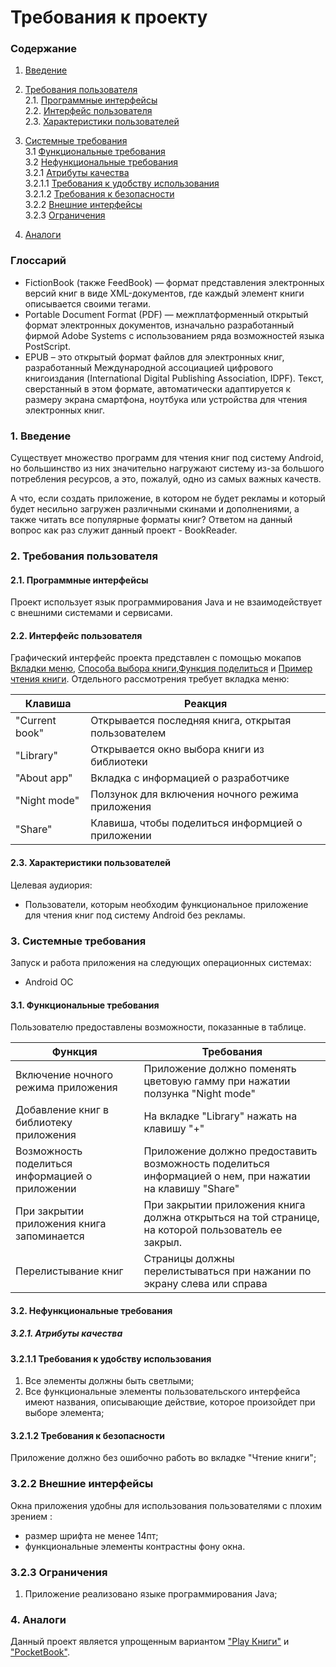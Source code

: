 # Требования к проекту
### Содержание
1. [Введение](#1)
2. [Требования пользователя](#2) <br>
  2.1. [Программные интерфейсы](#2.1) <br>
  2.2. [Интерфейс пользователя](#2.2) <br>
  2.3. [Характеристики пользователей](#2.3) <br>
3. [Системные требования](#3.) <br>
  3.1 [Функциональные требования](#3.1) <br>
  3.2 [Нефункциональные требования](#3.2) <br>
     3.2.1 [Атрибуты качества](#3.2.1) <br>
     3.2.1.1 [Требования к удобству использования](#3.2.1.1) <br>
     3.2.1.2 [Требования к безопасности](#3.2.1.2) <br>
     3.2.2 [Внешние интерфейсы](#3.2.2) <br>
     3.2.3 [Ограничения](#3.2.3) <br>


4. [Аналоги](#4) <br>

### Глоссарий
* FictionBook (также FeedBook) — формат представления электронных версий книг в виде XML-документов, где каждый элемент книги описывается своими тегами.
* Portable Document Format (PDF) — межплатформенный открытый формат электронных документов, изначально разработанный фирмой Adobe Systems с использованием ряда возможностей языка PostScript.
* EPUB – это открытый формат файлов для электронных книг, разработанный Международной ассоциацией цифрового книгоиздания (International Digital Publishing Association, IDPF). Текст, сверстанный в этом формате, автоматически адаптируется к размеру экрана смартфона, ноутбука или устройства для чтения электронных книг.

### 1. Введение <a name="1"></a>
Существует множество программ для чтения книг под систему Android, но большинство  из них значительно нагружают систему из-за большого потребления ресурсов, а это, пожалуй, одно из самых важных качеств.

А что, если создать приложение, в котором не будет рекламы и  который будет несильно загружен различными скинами и дополнениями, а также читать все популярные форматы книг? Ответом на данный вопрос как раз служит данный проект - BookReader.

### 2. Требования пользователя <a name="2"></a>
#### 2.1. Программные интерфейсы <a name="2.1"></a>
Проект использует язык программирования Java и не взаимодействует с внешними системами и сервисами.
#### 2.2. Интерфейс пользователя <a name="2.2"></a>
Графический интерфейс проекта представлен с помощью мокапов [Вкладки меню](https://github.com/DaniilPshenichny/BookReader/blob/master/docs/ProjectDocumentation/Mockups/Menu%20bar.png), [Способа выбора книги](https://github.com/DaniilPshenichny/BookReader/blob/master/docs/ProjectDocumentation/Mockups/Book%20choice.png),[Функция поделиться](https://github.com/DaniilPshenichny/BookReader/blob/master/docs/ProjectDocumentation/Mockups/Share%20bar.png) и [Пример чтения книги](https://github.com/DaniilPshenichny/BookReader/blob/master/docs/ProjectDocumentation/Mockups/Book%20reading.png).
Отдельного рассмотрения требует вкладка меню:

Клавиша | Реакция
--- | ---
"Current book" | Открывается последняя книга, открытая пользователем
"Library" | Открывается окно выбора книги из библиотеки
"About app" | Вкладка с информацией о разработчике
"Night mode" | Ползунок для включения ночного режима приложения
"Share" |Клавиша, чтобы поделиться информцией о приложении

#### 2.3. Характеристики пользователей <a name="2.3"></a>
Целевая аудиория:
* Пользователи, которым необходим функциональное приложение для чтения книг под систему Android без рекламы.
### 3. Системные требования <a name="3"></a>
Запуск и работа приложения на следующих операционных системах:
* Android ОС
#### 3.1. Функциональные требования <a name="3.1"></a>
Пользователю предоставлены возможности, показанные в таблице.

Функция | Требования
--- | ---
Включение ночного режима приложения | Приложение должно поменять цветовую гамму при нажатии ползунка "Night mode"
Добавление книг в библиотеку приложения |На вкладке "Library" нажать на клавишу "+"
Возможность поделиться информацией о приложении | Приложение должно предоставить возможность поделиться информацией о нем, при нажатии на клавишу "Share"
При закрытии приложения книга запоминается | При закрытии приложения книга должна открыться на той странице, на которой пользователь ее закрыл.
Перелистывание книг| Страницы должны перелистываться при нажании по экрану слева или справа
#### 3.2. Нефункциональные требования <a name="3.2"></a>
##### 3.2.1. Атрибуты качества <a name="3.2.1"></a>
#### 3.2.1.1 Требования к удобству использования
1. Все элементы должны быть светлыми;
2. Все функциональные элементы пользовательского интерфейса имеют названия, описывающие действие, которое произойдет при выборе элемента;
#### 3.2.1.2 Требования к безопасности
Приложение должно без ошибочно работь во вкладке "Чтение книги";
### 3.2.2 Внешние интерфейсы
Окна приложения удобны для использования пользователями с плохим зрением :
  * размер шрифта не менее 14пт;
  * функциональные элементы контрастны фону окна.
### 3.2.3 Ограничения
1. Приложение реализовано языке программирования Java;
### 4. Аналоги <a name="4"></a>
Данный проект является  упрощенным вариантом ["Play Книги"](https://play.google.com/store/apps/details?id=com.google.android.apps.books&hl=ru&gl=ru) и ["PocketBook"](https://play.google.com/store/apps/details?id=com.obreey.reader&hl=ru&gl=ru).
